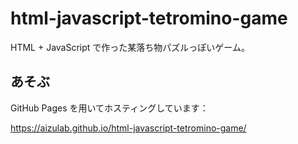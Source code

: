 # html-javascript-tetromino-game

HTML + JavaScript で作った某落ち物パズルっぽいゲーム。

## あそぶ

GitHub Pages を用いてホスティングしています：

https://aizulab.github.io/html-javascript-tetromino-game/
